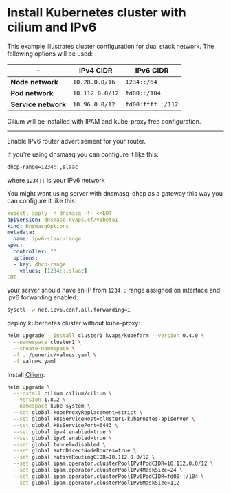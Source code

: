 # Install Kubernetes cluster with cilium and IPv6

This example illustrates cluster configuration for dual stack network. The following options will be used:

| -                   | IPv4 CIDR       | IPv6 CIDR         |
|---------------------|-----------------|-------------------|
| **Node network**    | `10.28.0.0/16`  | `1234::/64`       |
| **Pod network**     | `10.112.0.0/12` | `fd00::/104`      |
| **Service network** | `10.96.0.0/12`  | `fd00:ffff::/112` |

Cilium will be installed with IPAM and kube-proxy free configuration.

---

Enable IPv6 router advertisement for your router.

If you're using dnsmasq you can configure it like this:

```bash
dhcp-range=1234::,slaac
```

where `1234::` is your IPv6 network

You might want using server with dnsmasq-dhcp as a gateway this way you can configure it like this:

```yaml
kubectl apply -n dnsmasq -f- <<EOT
apiVersion: dnsmasq.kvaps.cf/v1beta1
kind: DnsmasqOptions
metadata:
  name: ipv6-slaac-range
spec:
  controller: ""
  options:
  - key: dhcp-range
    values: [1234::,slaac]
EOT
```

your server should have an IP from `1234::` range assigned on interface and ipv6 forwarding enabled:

```bash
sysctl -w net.ipv6.conf.all.forwarding=1
```

deploy kubernetes cluster without kube-proxy:

```bash
helm upgrade --install cluster1 kvaps/kubefarm --version 0.4.0 \
  --namespace cluster1 \
  --create-namespace \
  -f ../generic/values.yaml \
  -f values.yaml
```

Install [Cilium](https://cilium.io/):

```bash
helm upgrade \
  --install cilium cilium/cilium \
  --version 1.8.2 \
  --namespace kube-system \
  --set global.kubeProxyReplacement=strict \
  --set global.k8sServiceHost=cluster1-kubernetes-apiserver \
  --set global.k8sServicePort=6443 \
  --set global.ipv4.enabled=true \
  --set global.ipv6.enabled=true \
  --set global.tunnel=disabled \
  --set global.autoDirectNodeRoutes=true \
  --set global.nativeRoutingCIDR=10.112.0.0/12 \
  --set global.ipam.operator.clusterPoolIPv4PodCIDR=10.112.0.0/12 \
  --set global.ipam.operator.clusterPoolIPv4MaskSize=24 \
  --set global.ipam.operator.clusterPoolIPv6PodCIDR=fd00::/104 \
  --set global.ipam.operator.clusterPoolIPv6MaskSize=112
```

